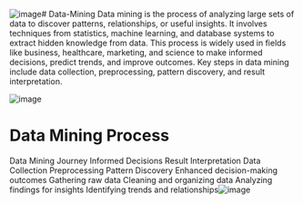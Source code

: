 ![image](https://github.com/user-attachments/assets/2b20ab98-6714-46da-80e1-f43a671bc4d2)# Data-Mining
Data mining is the process of analyzing large sets of data to discover patterns, relationships, or useful insights. It involves techniques from statistics, machine learning, and database systems to extract hidden knowledge from data. This process is widely used in fields like business, healthcare, marketing, and science to make informed decisions, predict trends, and improve outcomes. Key steps in data mining include data collection, preprocessing, pattern discovery, and result interpretation.

![image](https://github.com/user-attachments/assets/13e55999-0d57-4ebd-bd8b-de0da0a24ac5)

# Data Mining Process

Data Mining Journey
Informed Decisions
Result Interpretation
Data Collection
Preprocessing
Pattern Discovery
Enhanced decision-making outcomes
Gathering raw data
Cleaning and organizing data
Analyzing findings for insights
Identifying trends and relationships![image](https://github.com/user-attachments/assets/2319da6b-104e-496a-a20f-bc1a76fed34c)


